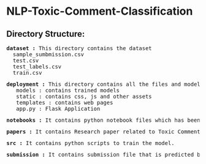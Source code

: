 # NLP-Toxic-Comment-Classification

<h2>Directory Structure:</h1>
<pre>
<b>dataset :</b> This directory contains the dataset
  sample_sumbmission.csv
  test.csv
  test_labels.csv
  train.csv
</pre>
<pre>
<b>deployment :</b> This directory contains all the files and models are used for deployment
   models : contains trained models
   static : contains css, js and other assets
   templates : contains web pages 
   app.py : Flask Application
</pre>
<pre>
<b>notebooks :</b> It contains python notebook files which has been used to train model.
</pre>
<pre>
<b>papers :</b> It contains Research paper related to Toxic Comment Classificaion.
</pre>
<pre>
<b>src :</b> It contains python scripts to train the model.
</pre>
<pre>
<b>submission :</b> It contains submission file that is predicted by trained model.
</pre>
